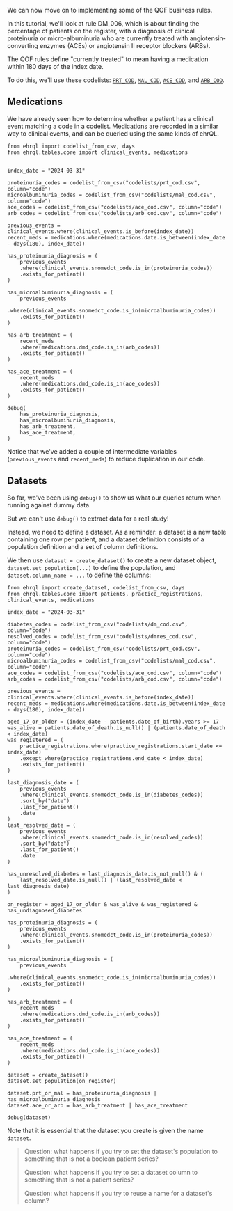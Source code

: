 We can now move on to implementing some of the QOF business rules.

In this tutorial, we'll look at rule DM\_006, which is about finding the percentage of patients on the register, with a diagnosis of clinical proteinuria or micro-albuminuria who are currently treated with angiotensin-converting enzymes (ACEs) or angiotensin II receptor blockers (ARBs).

The QOF rules define "currently treated" to mean having a medication within 180 days of the index date.

To do this, we'll use these codelists: [`PRT_COD`][1], [`MAL_COD`][2], [`ACE_COD`][3], and [`ARB_COD`][4].

## Medications

We have already seen how to determine whether a patient has a clinical event matching a code in a codelist.
Medications are recorded in a similar way to clinical events, and can be queried using the same kinds of ehrQL.

```
from ehrql import codelist_from_csv, days
from ehrql.tables.core import clinical_events, medications


index_date = "2024-03-31"

proteinuria_codes = codelist_from_csv("codelists/prt_cod.csv", column="code")
microalbuminuria_codes = codelist_from_csv("codelists/mal_cod.csv", column="code")
ace_codes = codelist_from_csv("codelists/ace_cod.csv", column="code")
arb_codes = codelist_from_csv("codelists/arb_cod.csv", column="code")

previous_events = clinical_events.where(clinical_events.is_before(index_date))
recent_meds = medications.where(medications.date.is_between(index_date - days(180), index_date))

has_proteinuria_diagnosis = (
    previous_events
    .where(clinical_events.snomedct_code.is_in(proteinuria_codes))
    .exists_for_patient()
)

has_microalbuminuria_diagnosis = (
    previous_events
    .where(clinical_events.snomedct_code.is_in(microalbuminuria_codes))
    .exists_for_patient()
)

has_arb_treatment = (
    recent_meds
    .where(medications.dmd_code.is_in(arb_codes))
    .exists_for_patient()
)

has_ace_treatment = (
    recent_meds
    .where(medications.dmd_code.is_in(ace_codes))
    .exists_for_patient()
)

debug(
    has_proteinuria_diagnosis,
    has_microalbuminuria_diagnosis,
    has_arb_treatment,
    has_ace_treatment,
)
```

Notice that we've added a couple of intermediate variables (`previous_events` and `recent_meds`) to reduce duplication in our code.

## Datasets

So far, we've been using `debug()` to show us what our queries return when running against dummy data.

But we can't use `debug()` to extract data for a real study!

Instead, we need to define a dataset.  As a reminder: a dataset is a new table containing one row per patient, and a dataset definition consists of a population definition and a set of column definitions.

We then use `dataset = create_dataset()` to create a new dataset object, `dataset.set_population(...)` to define the population, and `dataset.column_name = ...` to define the columns:


```
from ehrql import create_dataset, codelist_from_csv, days
from ehrql.tables.core import patients, practice_registrations, clinical_events, medications

index_date = "2024-03-31"

diabetes_codes = codelist_from_csv("codelists/dm_cod.csv", column="code")
resolved_codes = codelist_from_csv("codelists/dmres_cod.csv", column="code")
proteinuria_codes = codelist_from_csv("codelists/prt_cod.csv", column="code")
microalbuminuria_codes = codelist_from_csv("codelists/mal_cod.csv", column="code")
ace_codes = codelist_from_csv("codelists/ace_cod.csv", column="code")
arb_codes = codelist_from_csv("codelists/arb_cod.csv", column="code")

previous_events = clinical_events.where(clinical_events.is_before(index_date))
recent_meds = medications.where(medications.date.is_between(index_date - days(180), index_date))

aged_17_or_older = (index_date - patients.date_of_birth).years >= 17
was_alive = patients.date_of_death.is_null() | (patients.date_of_death < index_date)
was_registered = (
    practice_registrations.where(practice_registrations.start_date <= index_date)
    .except_where(practice_registrations.end_date < index_date)
    .exists_for_patient()
)

last_diagnosis_date = (
    previous_events
    .where(clinical_events.snomedct_code.is_in(diabetes_codes))
    .sort_by("date")
    .last_for_patient()
    .date
)
last_resolved_date = (
    previous_events
    .where(clinical_events.snomedct_code.is_in(resolved_codes))
    .sort_by("date")
    .last_for_patient()
    .date
)

has_unresolved_diabetes = last_diagnosis_date.is_not_null() & (
    last_resolved_date.is_null() | (last_resolved_date < last_diagnosis_date)
)

on_register = aged_17_or_older & was_alive & was_registered & has_undiagnosed_diabetes

has_proteinuria_diagnosis = (
    previous_events
    .where(clinical_events.snomedct_code.is_in(proteinuria_codes))
    .exists_for_patient()
)

has_microalbuminuria_diagnosis = (
    previous_events
    .where(clinical_events.snomedct_code.is_in(microalbuminuria_codes))
    .exists_for_patient()
)

has_arb_treatment = (
    recent_meds
    .where(medications.dmd_code.is_in(arb_codes))
    .exists_for_patient()
)

has_ace_treatment = (
    recent_meds
    .where(medications.dmd_code.is_in(ace_codes))
    .exists_for_patient()
)

dataset = create_dataset()
dataset.set_population(on_register)

dataset.prt_or_mal = has_proteinuria_diagnosis | has_microalbuminuria_diagnosis
dataset.ace_or_arb = has_arb_treatment | has_ace_treatment

debug(dataset)
```

Note that it is essential that the dataset you create is given the name `dataset`.

> Question: what happens if you try to set the dataset's population to something that is not a boolean patient series?
>
> Question: what happens if you try to set a dataset column to something that is not a patient series?
>
> Question: what happens if you try to reuse a name for a dataset's column?



[1]: https://www.opencodelists.org/codelist/nhsd-primary-care-domain-refsets/prt_cod/
[2]: https://www.opencodelists.org/codelist/nhsd-primary-care-domain-refsets/mal_cod/
[3]: https://www.opencodelists.org/codelist/nhsd-primary-care-domain-refsets/ace_cod/
[4]: https://www.opencodelists.org/codelist/nhsd-primary-care-domain-refsets/arb_cod/
